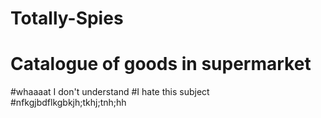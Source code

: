# Totally-Spies
# Catalogue of goods in supermarket
#whaaaat I don't understand 
#I hate this subject
#nfkgjbdflkgbkjh;tkhj;tnh;hh
